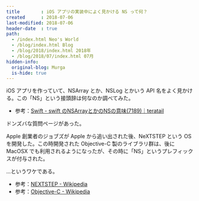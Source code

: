 ```yaml
---
title        : iOS アプリの実装中によく見かける NS って何？
created      : 2018-07-06
last-modified: 2018-07-06
header-date  : true
path:
  - /index.html Neo's World
  - /blog/index.html Blog
  - /blog/2018/index.html 2018年
  - /blog/2018/07/index.html 07月
hidden-info:
  original-blog: Murga
  is-hide: true
---
```


iOS アプリを作っていて、NSArray とか、NSLog とかいう API 名をよく見かける。この「NS」という接頭辞は何なのか調べてみた。

- 参考：[Swift - swift のNSArrayとかのNSの意味(7189)｜teratail](https://teratail.com/questions/7189)

ドンズバな質問ページがあった。

Apple 創業者のジョブズが Apple から追い出された後、NeXTSTEP という OS を開発した。この時開発された Objective-C 製のライブラリ群は、後に MacOSX でも利用されるようになったが、その時に「NS」というプレフィックスが付与された。

…というワケである。

- 参考：[NEXTSTEP - Wikipedia](https://ja.wikipedia.org/wiki/NEXTSTEP)
- 参考：[Objective-C - Wikipedia](https://ja.wikipedia.org/wiki/Objective-C)
